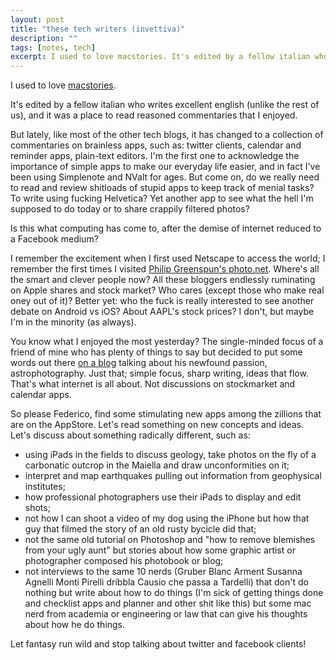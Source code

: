 ```yaml
---
layout: post
title: "these tech writers (invettiva)"
description: ""
tags: [notes, tech]
excerpt: I used to love macstories. It's edited by a fellow italian who writes excellent english (unlike the rest of us), and it was a place to read reasoned commentaries that I enjoyed... 
---
```


I used to love [macstories](http://macstories.net). 

It's edited by a fellow italian who writes excellent english (unlike the rest of us), and it was a place to read reasoned commentaries that I enjoyed.

But lately, like most of the other tech blogs, it has changed to a collection of commentaries on brainless apps, such as: twitter clients, calendar and reminder apps, plain-text editors. I'm the first one to acknowledge the importance of simple apps to make our everyday life easier, and in fact I've been using Simplenote and NValt for ages. But come on, do we really need to read and review shitloads of stupid apps to keep track of menial tasks? To write using fucking Helvetica? Yet another app to see what the hell I'm supposed to do today or to share crappily filtered photos?

Is this what computing has come to, after the demise of internet reduced to a Facebook medium?

I remember the excitement when I first used Netscape to access the world; I remember the first times I visited [Philip Greenspun's photo.net](http://web.archive.org/web/20000815054252/http://www.photo.net/). Where's all the smart and clever people now? All these bloggers endlessly ruminating on Apple shares and stock market? Who cares (except those who make real oney out of it)? Better yet: who the fuck is really interested to see another debate on Android vs iOS? About AAPL's stock prices? I don't, but maybe I'm in the minority (as always).

You know what I enjoyed the most yesterday? The single-minded focus of a friend of mine who has plenty of things to say but decided to put some words out there [on a blog](http://www.astrodan.com) talking about his newfound passion, astrophotography. Just that; simple focus, sharp writing, ideas that flow. That's what internet is all about. Not discussions on stockmarket and calendar apps.

So please Federico, find some stimulating new apps among the zillions that are on the AppStore. Let's read something on new concepts and ideas. Let's discuss about something radically different, such as:

- using iPads in the fields to discuss geology, take photos on the fly of a carbonatic outcrop in the Maiella and draw unconformities on it;
- interpret and map earthquakes pulling out information from geophysical institutes;
- how professional photographers use their iPads to display and edit shots;
- not how I can shoot a video of my dog using the iPhone but how that guy that filmed the story of an old rusty bycicle did that;
- not the same old tutorial on Photoshop and "how to remove blemishes from your ugly aunt" but stories about how some graphic artist or photographer composed his photobook or blog;
- not interviews to the same 10 nerds (Gruber Blanc Arment Susanna Agnelli Monti Pirelli dribbla Causio che passa a Tardelli) that don't do nothing but write about how to do things (I'm sick of getting things done and checklist apps and planner and other shit like this) but some mac nerd from academia or engineering or law that can give his thoughts about how he do things.

Let fantasy run wild and stop talking about twitter and facebook clients!
